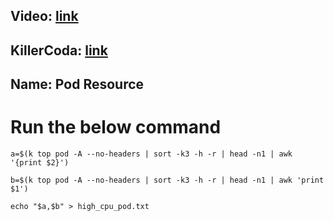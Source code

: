 ## Video: [link](https://www.loom.com/share/11975e20d4584f8386d7396633cdb332?sid=0b6b5bef-1399-451c-ac16-4f4a4f068226)
## KillerCoda: [link](https://killercoda.com/sachin/course/CKA/pod-resource)
## Name: Pod Resource
# Run the below command

```
a=$(k top pod -A --no-headers | sort -k3 -h -r | head -n1 | awk '{print $2}')

```

```
b=$(k top pod -A --no-headers | sort -k3 -h -r | head -n1 | awk 'print $1')
```


```
echo "$a,$b" > high_cpu_pod.txt
